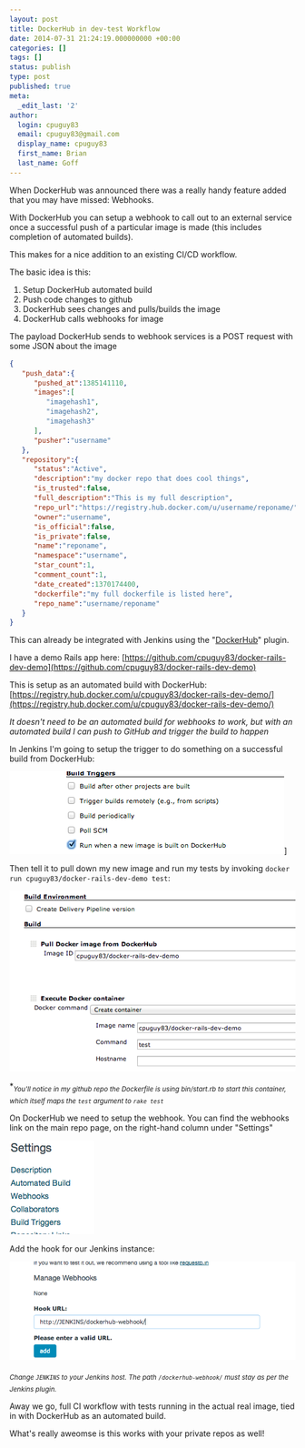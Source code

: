 ```yaml
---
layout: post
title: DockerHub in dev-test Workflow
date: 2014-07-31 21:24:19.000000000 +00:00
categories: []
tags: []
status: publish
type: post
published: true
meta:
  _edit_last: '2'
author:
  login: cpuguy83
  email: cpuguy83@gmail.com
  display_name: cpuguy83
  first_name: Brian
  last_name: Goff
---
```


When DockerHub was announced there was a really handy feature added that you may have missed: Webhooks.

With DockerHub you can setup a webhook to call out to an external service once a successful push of a particular image is made (this includes completion of automated builds).

This makes for a nice addition to an existing CI/CD workflow.

<!--break-->

The basic idea is this:

1.  Setup DockerHub automated build
2.  Push code changes to github
3.  DockerHub sees changes and pulls/builds the image
4.  DockerHub calls webhooks for image

The payload DockerHub sends to webhook services is a POST request with some JSON about the image

```json
{
   "push_data":{
      "pushed_at":1385141110,
      "images":[
         "imagehash1",
         "imagehash2",
         "imagehash3"
      ],
      "pusher":"username"
   },
   "repository":{
      "status":"Active",
      "description":"my docker repo that does cool things",
      "is_trusted":false,
      "full_description":"This is my full description",
      "repo_url":"https://registry.hub.docker.com/u/username/reponame/",
      "owner":"username",
      "is_official":false,
      "is_private":false,
      "name":"reponame",
      "namespace":"username",
      "star_count":1,
      "comment_count":1,
      "date_created":1370174400,
      "dockerfile":"my full dockerfile is listed here",
      "repo_name":"username/reponame"
   }
}
```

This can already be integrated with Jenkins using the "[DockerHub](https://github.com/jenkinsci/dockerhub-plugin)" plugin.

I have a demo Rails app here: [https://github.com/cpuguy83/docker-rails-dev-demo](https://github.com/cpuguy83/docker-rails-dev-demo)

This is setup as an automated build with DockerHub: [https://registry.hub.docker.com/u/cpuguy83/docker-rails-dev-demo/](https://registry.hub.docker.com/u/cpuguy83/docker-rails-dev-demo/)

*_It doesn't need to be an automated build for webhooks to work, but with an automated build I can push to GitHub and trigger the build to happen_*

In Jenkins I'm going to setup the trigger to do something on a successful build from DockerHub:

[![Screen Shot 2014-07-31 at 3.57.59 PM](/assets/Screen-Shot-2014-07-31-at-3.57.59-PM.png)](http://www.tech-d.net/wp-content/uploads/2014/07/Screen-Shot-2014-07-31-at-3.57.59-PM.png)]

Then tell it to pull down my new image and run my tests by invoking `docker run cpuguy83/docker-rails-dev-demo test`:

[![Screen Shot 2014-07-31 at 4.00.33 PM](/assets/Screen-Shot-2014-07-31-at-4.00.33-PM.png)](http://www.tech-d.net/wp-content/uploads/2014/07/Screen-Shot-2014-07-31-at-4.00.33-PM.png)

*<sub>_You'll notice in my github repo the Dockerfile is using bin/start.rb to start this container, which itself maps the `test` argument to `rake test`_</sub>

On DockerHub we need to setup the webhook. You can find the webhooks link on the main repo page, on the right-hand column under "Settings"

[![Screen Shot 2014-07-31 at 4.20.18 PM](/assets/Screen-Shot-2014-07-31-at-4.20.18-PM.png)](http://www.tech-d.net/wp-content/uploads/2014/07/Screen-Shot-2014-07-31-at-4.20.18-PM.png)

Add the hook for our Jenkins instance:

[![Screen Shot 2014-07-31 at 4.02.25 PM](/assets/Screen-Shot-2014-07-31-at-4.02.25-PM.png)](http://www.tech-d.net/wp-content/uploads/2014/07/Screen-Shot-2014-07-31-at-4.02.25-PM.png)

<sub>_Change `JENKINS` to your Jenkins host.  The path `/dockerhub-webhook/` must stay as per the Jenkins plugin._</sub>

Away we go, full CI workflow with tests running in the actual real image, tied in with DockerHub as an automated build.

What's really aweomse is this works with your private repos as well!
